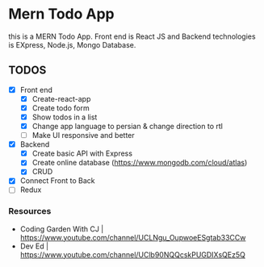 # Mern Todo App

this is a MERN Todo App. Front end is React JS and Backend technologies is EXpress, Node.js, Mongo Database.

## TODOS

- [x] Front end
  - [x] Create-react-app
  - [x] Create todo form
  - [x] Show todos in a list
  - [x] Change app language to persian & change direction to rtl
  - [ ] Make UI responsive and better
- [x] Backend
  - [x] Create basic API with Express
  - [x] Create online database (https://www.mongodb.com/cloud/atlas)
  - [x] CRUD
- [x] Connect Front to Back
- [ ] Redux

### Resources

- Coding Garden With CJ | https://www.youtube.com/channel/UCLNgu_OupwoeESgtab33CCw
- Dev Ed | https://www.youtube.com/channel/UClb90NQQcskPUGDIXsQEz5Q
